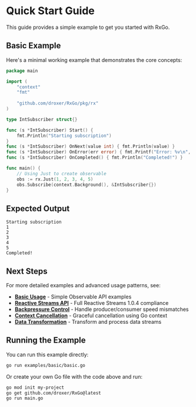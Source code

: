 # Quick Start Guide

This guide provides a simple example to get you started with RxGo.

## Basic Example

Here's a minimal working example that demonstrates the core concepts:

```go
package main

import (
    "context"
    "fmt"
    
    "github.com/droxer/RxGo/pkg/rx"
)

type IntSubscriber struct{}

func (s *IntSubscriber) Start() {
    fmt.Println("Starting subscription")
}
func (s *IntSubscriber) OnNext(value int) { fmt.Println(value) }
func (s *IntSubscriber) OnError(err error) { fmt.Printf("Error: %v\n", err) }
func (s *IntSubscriber) OnCompleted() { fmt.Println("Completed!") }

func main() {
    // Using Just to create observable
    obs := rx.Just(1, 2, 3, 4, 5)
    obs.Subscribe(context.Background(), &IntSubscriber{})
}
```

## Expected Output

```
Starting subscription
1
2
3
4
5
Completed!
```

## Next Steps

For more detailed examples and advanced usage patterns, see:

- **[Basic Usage](./basic-usage.md)** - Simple Observable API examples
- **[Reactive Streams API](./reactive-streams.md)** - Full Reactive Streams 1.0.4 compliance
- **[Backpressure Control](./backpressure.md)** - Handle producer/consumer speed mismatches
- **[Context Cancellation](./context-cancellation.md)** - Graceful cancellation using Go context
- **[Data Transformation](./data-transformation.md)** - Transform and process data streams

## Running the Example

You can run this example directly:

```bash
go run examples/basic/basic.go
```

Or create your own Go file with the code above and run:

```bash
go mod init my-project
go get github.com/droxer/RxGo@latest
go run main.go
```